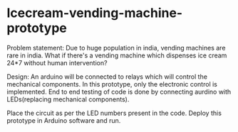 # Icecream-vending-machine-prototype

Problem statement: 
Due to huge population in india, vending machines are rare in india. 
What if there's a vending machine which dispenses ice cream 24*7 without human intervention?

Design:
An arduino will be connected to relays which will control the mechanical components.
In this prototype, only the electronic control is implemented. End to end testing of code is done by connecting aurdino with LEDs(replacing mechanical components). 

Place the circuit as per the LED numbers present in the code. Deploy this prototype in Arduino software and run.   
